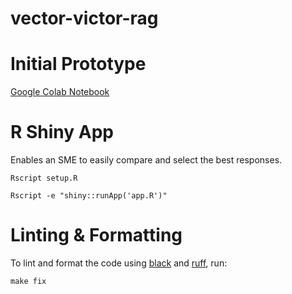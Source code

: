# vector-victor-rag

# Initial Prototype
[Google Colab Notebook](https://colab.research.google.com/drive/1aslnuPA4klCSXC2SAl3hpJA_W4NnjZ2N?usp=sharing)


# R Shiny App

Enables an SME to easily compare and select the best responses.

`Rscript setup.R`

`Rscript -e "shiny::runApp('app.R')"`

# Linting & Formatting
To lint and format the code using [black](https://black.readthedocs.io/en/stable/) and [ruff](https://docs.astral.sh/ruff/), run:
```
make fix
```